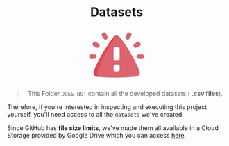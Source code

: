 <div align="center">

# Datasets

</div>

<div align="center" width="100%">
    <img src="../Assets/Warning.png" width="25%" height="25%" />
</div>

<div align="center">

> This Folder `DOES NOT` contain all the developed datasets (
> **.csv files**).

</div>

Therefore, if you're interested in inspecting and executing this project yourself, you'll need access to all the `datasets` we've created.

Since GitHub has **file size limits**, we've made them all available in a Cloud Storage provided by Google Drive which you can access [here](https://drive.google.com/drive/folders/1j0vk_fECU9AtXVbL8Dczo14iwfzoCYNJ?usp=sharing).
